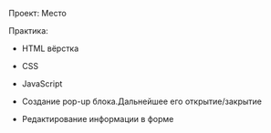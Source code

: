 Проект: Место

Практика:

* HTML вёрстка
* CSS
* JavaScript

* Создание pop-up блока.Дальнейшее его открытие/закрытие
* Редактирование информации в форме


